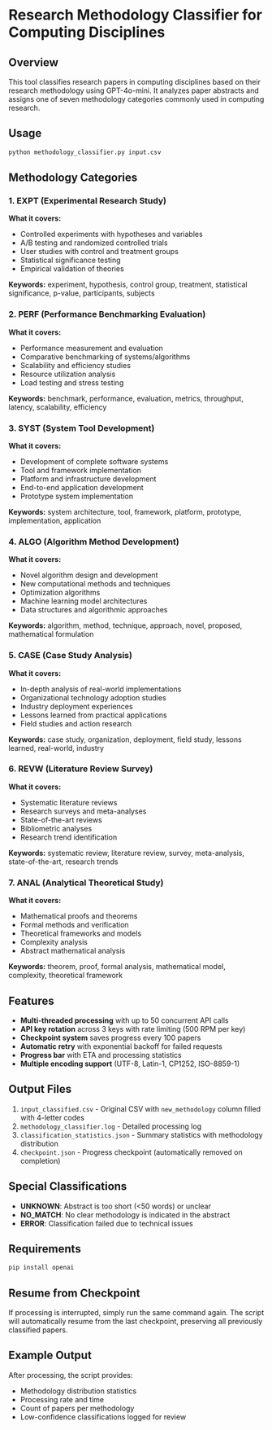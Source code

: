 # Research Methodology Classifier for Computing Disciplines

## Overview

This tool classifies research papers in computing disciplines based on their research methodology using GPT-4o-mini. It analyzes paper abstracts and assigns one of seven methodology categories commonly used in computing research.

## Usage

```bash
python methodology_classifier.py input.csv
```

## Methodology Categories

### 1. EXPT (Experimental Research Study)

**What it covers:**

- Controlled experiments with hypotheses and variables
- A/B testing and randomized controlled trials
- User studies with control and treatment groups
- Statistical significance testing
- Empirical validation of theories

**Keywords:** experiment, hypothesis, control group, treatment, statistical significance, p-value, participants, subjects

### 2. PERF (Performance Benchmarking Evaluation)

**What it covers:**

- Performance measurement and evaluation
- Comparative benchmarking of systems/algorithms
- Scalability and efficiency studies
- Resource utilization analysis
- Load testing and stress testing

**Keywords:** benchmark, performance, evaluation, metrics, throughput, latency, scalability, efficiency

### 3. SYST (System Tool Development)

**What it covers:**

- Development of complete software systems
- Tool and framework implementation
- Platform and infrastructure development
- End-to-end application development
- Prototype system implementation

**Keywords:** system architecture, tool, framework, platform, prototype, implementation, application

### 4. ALGO (Algorithm Method Development)

**What it covers:**

- Novel algorithm design and development
- New computational methods and techniques
- Optimization algorithms
- Machine learning model architectures
- Data structures and algorithmic approaches

**Keywords:** algorithm, method, technique, approach, novel, proposed, mathematical formulation

### 5. CASE (Case Study Analysis)

**What it covers:**

- In-depth analysis of real-world implementations
- Organizational technology adoption studies
- Industry deployment experiences
- Lessons learned from practical applications
- Field studies and action research

**Keywords:** case study, organization, deployment, field study, lessons learned, real-world, industry

### 6. REVW (Literature Review Survey)

**What it covers:**

- Systematic literature reviews
- Research surveys and meta-analyses
- State-of-the-art reviews
- Bibliometric analyses
- Research trend identification

**Keywords:** systematic review, literature review, survey, meta-analysis, state-of-the-art, research trends

### 7. ANAL (Analytical Theoretical Study)

**What it covers:**

- Mathematical proofs and theorems
- Formal methods and verification
- Theoretical frameworks and models
- Complexity analysis
- Abstract mathematical analysis

**Keywords:** theorem, proof, formal analysis, mathematical model, complexity, theoretical framework

## Features

- **Multi-threaded processing** with up to 50 concurrent API calls
- **API key rotation** across 3 keys with rate limiting (500 RPM per key)
- **Checkpoint system** saves progress every 100 papers
- **Automatic retry** with exponential backoff for failed requests
- **Progress bar** with ETA and processing statistics
- **Multiple encoding support** (UTF-8, Latin-1, CP1252, ISO-8859-1)

## Output Files

1. `input_classified.csv` - Original CSV with `new_methodology` column filled with 4-letter codes
2. `methodology_classifier.log` - Detailed processing log
3. `classification_statistics.json` - Summary statistics with methodology distribution
4. `checkpoint.json` - Progress checkpoint (automatically removed on completion)

## Special Classifications

- **UNKNOWN**: Abstract is too short (<50 words) or unclear
- **NO_MATCH**: No clear methodology is indicated in the abstract
- **ERROR**: Classification failed due to technical issues

## Requirements

```bash
pip install openai
```

## Resume from Checkpoint

If processing is interrupted, simply run the same command again. The script will automatically resume from the last checkpoint, preserving all previously classified papers.

## Example Output

After processing, the script provides:

- Methodology distribution statistics
- Processing rate and time
- Count of papers per methodology
- Low-confidence classifications logged for review
